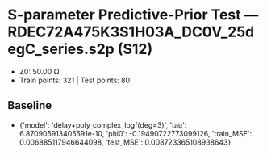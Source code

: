 # S-parameter Predictive-Prior Test — RDEC72A475K3S1H03A_DC0V_25degC_series.s2p (S12)
- Z0: 50.00 Ω
- Train points: 321  |  Test points: 80

## Baseline
- {'model': 'delay+poly_complex_logf(deg=3)', 'tau': 6.870905913405591e-10, 'phi0': -0.19490722773099126, 'train_MSE': 0.006885117946644098, 'test_MSE': 0.008723365108938643}